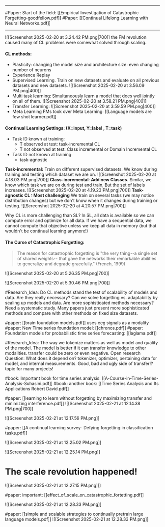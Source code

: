 
---

#Paper: Start of the field: [[Empirical Investigation of Catastrophic Forgetting-goodfellow.pdf]]
#Paper:  [[Continual Lifelong Learning with Neural Networks.pdf]]

---
![[Screenshot 2025-02-20 at 3.24.42 PM.png|700]]
the FM revolution caused many of CL problems were somewhat solved through scaling.

#### CL methods: 
- Plasticity: changing the model size and architecture size: even changing number of neurons
- Experience Replay
- Supervised Learning. Train on new datasets and evaluate on all previous datasets and new datasets. 
![[Screenshot 2025-02-20 at 3.56.09 PM.png|400]]
- Multi task learning: Simultaneously learn a model that does well jointly on all of them.
![[Screenshot 2025-02-20 at 3.58.21 PM.png|400]]
- Transfer Learning:
![[Screenshot 2025-02-20 at 3.59.59 PM.png|400]]
- Meta Learning
FMs took over Meta Learning: [[Language models are few shot learner.pdf]]

#### Continual Learning Settings: (X=input, Y=label , T=task)
- Task ID known at training:
	- T observed at test: task-incremental CL
	- T not observed at test: Class incremental or Domain Incremental CL
- Task ID not known at training:
	- task-agnostic

**Task-incremental:** Train on different supervised datasets. We know during training and testing which dataset we are on.
![[Screenshot 2025-02-20 at 4.18.03 PM.png|700]]
**Class-incremental**: **Add new Classes.** Similar, we know which task we are on during test and train, But the set of labels increases. 
![[Screenshot 2025-02-20 at 4.19.23 PM.png|700]]
**Task-agnostic CL : Most challenging**
We train on several tasks (we may notice distribution changes) but we don't know when it changes during training or testing.
![[Screenshot 2025-02-20 at 4.20.57 PM.png|700]]

Why CL is more challenging than SL?
In SL, all data is available so we can compute error and optimize for all data. 
If we have a sequential data, we cannot compute that objective unless we keep all data in memory (but that wouldn't be continual learning anymore!)

#### The Curse of Catastrophic Forgetting:

> The reason for catastrophic forgetting is "the very thing--a single set of shared weights-- that gave the networks their remarkable abilities to generalize and degrade gracefully." (French, 1999)

![[Screenshot 2025-02-20 at 5.26.35 PM.png|700]]


![[Screenshot 2025-02-20 at 5.30.46 PM.png|700]]

#Research_Idea: Do CL methods stand the test of scalability of models and data. Are they really necessary? Can we solve forgetting vs. adaptability by scaling up models and data. Are more sophisticated methods necessary? Need a systematic study. Many papers just present more sophisticated methods and compare with other methods on fixed size datasets.


#paper: [[brain foundation models.pdf]] uses eeg signals as a modality 
#paper: New Time series foundation model: [[chronos.pdf]]
#paper: Foundation models for probabilistic time series forecasting: [[laglama.pdf]]


#Research_Idea: The way we tokenize matters as well as model and quality of the model. The model is better if it can transfer knowledge to other modalities. transfer could be zero or even negative. Open research Question: What does it depend on? tokenizer, optimizer, pertaining data for model, and internal measurements. Good, bad and ugly side of transfer!? topic for many projects!

#book: Important book for time series analysis: [[A-Course-in-Time-Series-Analysis-Suhasini.pdf]]
#book: another book: [[Time Series Analysis and Its Applications Robert David.pdf]]

#paper: [[learning to learn without forgetting by maximizing transfer and minimizing interference.pdf]]
![[Screenshot 2025-02-21 at 12.14.38 PM.png|700]]

![[Screenshot 2025-02-21 at 12.17.59 PM.png]]

#paper: [[A continual learning survey- Defying forgetting in classification tasks.pdf]]

![[Screenshot 2025-02-21 at 12.25.02 PM.png]]

![[Screenshot 2025-02-21 at 12.25.14 PM.png]]

# The scale revolution happened!
![[Screenshot 2025-02-21 at 12.27.15 PM.png|]]

#paper: important: [[effect_of_scale_on_catastrophic_fortetting.pdf]]

![[Screenshot 2025-02-21 at 12.28.33 PM.png]]

#paper: [[simple and scalable strategies to continually pretrain large language models.pdf]]
![[Screenshot 2025-02-21 at 12.28.33 PM.png]]

